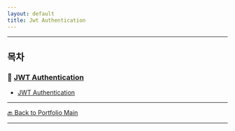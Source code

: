 ```yaml
---
layout: default
title: Jwt Authentication
---
```


---

## 목차

### 🔗 [JWT Authentication](/study/authentication-and-security/)

- [JWT Authentication](/study/authentication-and-security/jwt-authentication)
  
---
[🔙 Back to Portfolio Main](../index.md)

---
